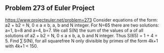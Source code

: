## Problem 273 of Euler Project 
https://www.projecteuler.net/problem=273
Consider equations of the form: a2 + b2 = N, 0 ≤ a ≤ b, a, b and N integer.
For N=65 there are two solutions:
a=1, b=8 and a=4, b=7.
We call S(N) the sum of the values of a of all solutions of a2 + b2 = N, 0 ≤ a ≤ b, a, b and N integer.
Thus S(65) = 1 + 4 = 5.
Find ∑ S(N), for all squarefree N only divisible by primes of the form 4k+1 with 4k+1 < 150.